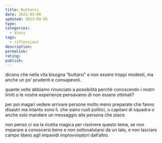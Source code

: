 ```yaml
---
title: Buttarsi
date: 2021-03-09
updated: 2023-09-05
type: 
categories:
  - diary
tags:
  - riflessioni
description: 
permalink: 
rating: 
publish: 
---
```

dicono che nella vita bisogna “buttarsi” e non essere troppi modesti, ma anche un po’ prudenti e consapevoli.

quante volte abbiamo rinunciato a possibilità perché conoscendo i nostri limiti o le nostre esperienze pensavamo di non essere ottimali?

per poi magari vedere arrivare persone molto meno preparate che fanno disastri ma intanto sono lì. che siano ruoli politici, o capitani di squadra o anche solo mandare un messaggio alla persona che piace.

non penso ci sia la ricetta magica per risolvere questo tema, se non imparare a conoscersi bene e non sottovalutarsi da un lato, e non lasciare campo libero agli impavidi improvvisatori dall’altro.
